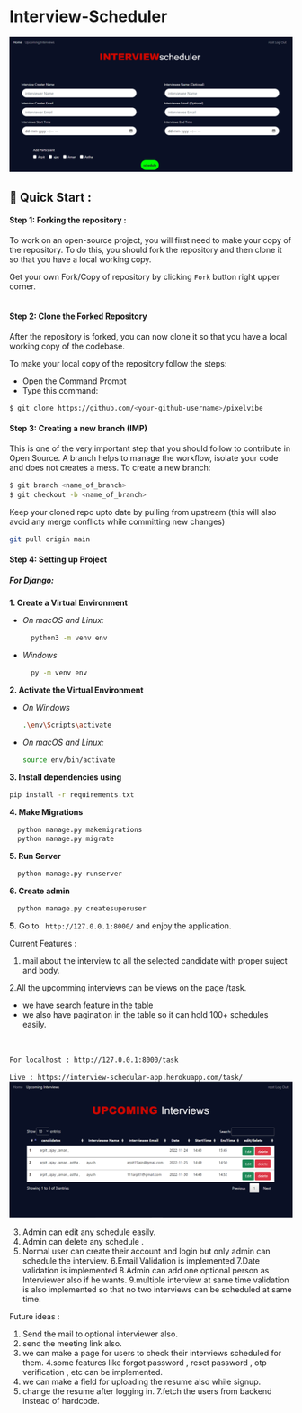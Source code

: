 # Interview-Scheduler
<img src="home.png">

## 🚀 Quick Start :

#### Step 1: Forking the repository :

To work on an open-source project, you will first need to make your copy of the repository. To do this, you should fork the repository and then clone it so that you have a local working copy.

Get your own Fork/Copy of repository by clicking `Fork` button right upper corner.<br><br>

#### Step 2: Clone the Forked Repository

After the repository is forked, you can now clone it so that you have a local working copy of the codebase.

To make your local copy of the repository follow the steps:
- Open the Command Prompt
- Type this command:
  
```bash
$ git clone https://github.com/<your-github-username>/pixelvibe
```


#### Step 3: Creating a new branch (IMP)
This is one of the very important step that you should follow to contribute in Open Source. A branch helps to manage the workflow, isolate your code and does not creates a mess. To create a new branch:
  
```bash
$ git branch <name_of_branch>
$ git checkout -b <name_of_branch>
```

Keep your cloned repo upto date by pulling from upstream (this will also avoid any merge conflicts while committing new changes)
```bash
git pull origin main
```

#### Step 4: Setting up Project

##### For Django:
**1. Create a Virtual Environment**

- *On macOS and Linux:*
  ```bash
    python3 -m venv env
  ```
- *Windows*
  ```bash
    py -m venv env
  ````

**2. Activate the Virtual Environment**
  - *On Windows*
    ```bash
    .\env\Scripts\activate
    ```
  - *On macOS and Linux:*
    ```bash
    source env/bin/activate
    ```

**3. Install dependencies using**
```bash
pip install -r requirements.txt
```

**4. Make Migrations**

```bash
  python manage.py makemigrations
  python manage.py migrate
```
**5. Run Server**

```bash
  python manage.py runserver
```
**6. Create admin**

```bash
  python manage.py createsuperuser
```

**5.** Go to ` http://127.0.0.1:8000/` and enjoy the application.


Current Features : 
1. mail about the interview to all the selected candidate with proper suject and body.

2.All the upcomming interviews can be views on the page /task.
- we have search feature in the table 
- we also have pagination in the table so it can hold 100+ schedules easily. 
<br>

`
For localhost : http://127.0.0.1:8000/task 
`

`
Live : https://interview-schedular-app.herokuapp.com/task/
`
<br>
<img src="alltask.png">

3. Admin can  edit any schedule easily.
4. Admin can delete any schedule .
5. Normal user can create their account and login but only admin can schedule the interview.
6.Email Validation is implemented
7.Date validation is implemented
8.Admin can add one optional person as Interviewer also if he wants.
9.multiple interview at same time validation is also implemented so that no two interviews can be scheduled at same time.


Future ideas :
1. Send the mail to optional interviewer also.
2. send the meeting link also.
3. we can make a page for users to check their interviews scheduled for them.
4.some features like forgot password , reset password , otp verification , etc can be implemented.
5. we can make a field for uploading the resume also while signup.
6. change the resume after logging in.
7.fetch the users from backend instead of hardcode.

